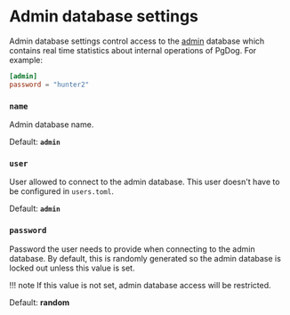 # Admin database settings

Admin database settings control access to the [admin](../../administration/index.md) database which contains real time statistics about internal operations
of PgDog. For example:

```toml
[admin]
password = "hunter2"
```

### `name`

Admin database name.

Default: **`admin`**

### `user`

User allowed to connect to the admin database. This user doesn't have
to be configured in `users.toml`.

Default: **`admin`**

### `password`

Password the user needs to provide when connecting to the admin database. By default, this is randomly
generated so the admin database is locked out unless this value is set.

!!! note
    If this value is not set, admin database access will be restricted.

Default: **random**
